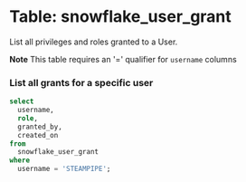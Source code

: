 # Table: snowflake_user_grant

List all privileges and roles granted to a User.

**Note** This table requires an '=' qualifier for `username` columns

### List all grants for a specific user

```sql
select
  username,
  role,
  granted_by,
  created_on
from
  snowflake_user_grant
where
  username = 'STEAMPIPE';
```
